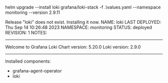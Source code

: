  helm upgrade --install loki grafana/loki-stack -f .\values.yaml --namespace monitoring --version 2.9.11

Release "loki" does not exist. Installing it now.
NAME: loki
LAST DEPLOYED: Thu Sep 14 10:26:48 2023
NAMESPACE: monitoring
STATUS: deployed
REVISION: 1
NOTES:
***********************************************************************
 Welcome to Grafana Loki
 Chart version: 5.20.0
 Loki version: 2.9.0
***********************************************************************

Installed components:
* grafana-agent-operator
* loki